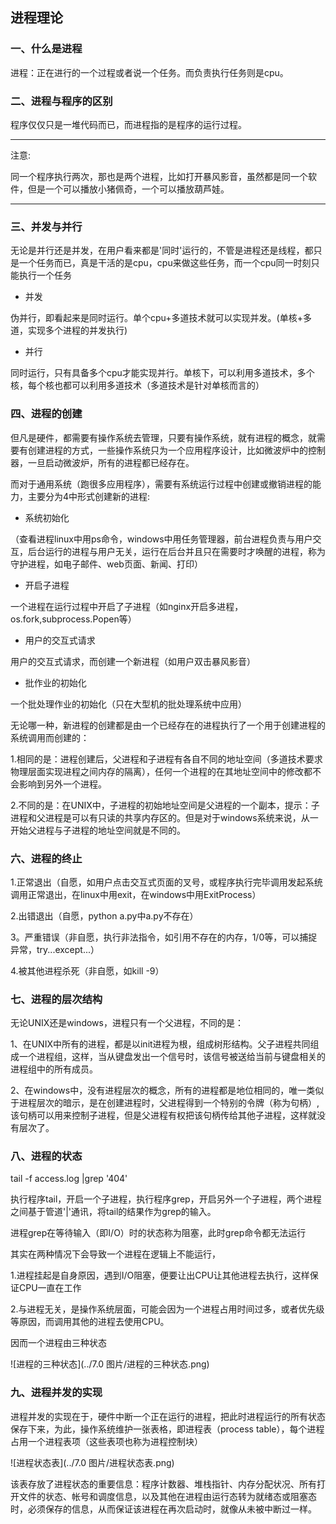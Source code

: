 ## 进程理论

### 一、什么是进程

进程：正在进行的一个过程或者说一个任务。而负责执行任务则是cpu。

### 二、进程与程序的区别

程序仅仅只是一堆代码而已，而进程指的是程序的运行过程。

---

注意:

同一个程序执行两次，那也是两个进程，比如打开暴风影音，虽然都是同一个软件，但是一个可以播放小猪佩奇，一个可以播放葫芦娃。

---


### 三、并发与并行

无论是并行还是并发，在用户看来都是'同时'运行的，不管是进程还是线程，都只是一个任务而已，真是干活的是cpu，cpu来做这些任务，而一个cpu同一时刻只能执行一个任务

* 并发

伪并行，即看起来是同时运行。单个cpu+多道技术就可以实现并发。(单核+多道，实现多个进程的并发执行)

* 并行

同时运行，只有具备多个cpu才能实现并行。单核下，可以利用多道技术，多个核，每个核也都可以利用多道技术（多道技术是针对单核而言的）


### 四、进程的创建

但凡是硬件，都需要有操作系统去管理，只要有操作系统，就有进程的概念，就需要有创建进程的方式，一些操作系统只为一个应用程序设计，比如微波炉中的控制器，一旦启动微波炉，所有的进程都已经存在。

而对于通用系统（跑很多应用程序），需要有系统运行过程中创建或撤销进程的能力，主要分为4中形式创建新的进程:


* 系统初始化

（查看进程linux中用ps命令，windows中用任务管理器，前台进程负责与用户交互，后台运行的进程与用户无关，运行在后台并且只在需要时才唤醒的进程，称为守护进程，如电子邮件、web页面、新闻、打印）

* 开启子进程

一个进程在运行过程中开启了子进程（如nginx开启多进程，os.fork,subprocess.Popen等）

* 用户的交互式请求

用户的交互式请求，而创建一个新进程（如用户双击暴风影音）

* 批作业的初始化

一个批处理作业的初始化（只在大型机的批处理系统中应用）


无论哪一种，新进程的创建都是由一个已经存在的进程执行了一个用于创建进程的系统调用而创建的：

1.相同的是：进程创建后，父进程和子进程有各自不同的地址空间（多道技术要求物理层面实现进程之间内存的隔离），任何一个进程的在其地址空间中的修改都不会影响到另外一个进程。

2.不同的是：在UNIX中，子进程的初始地址空间是父进程的一个副本，提示：子进程和父进程是可以有只读的共享内存区的。但是对于windows系统来说，从一开始父进程与子进程的地址空间就是不同的。


### 六、进程的终止

1.正常退出（自愿，如用户点击交互式页面的叉号，或程序执行完毕调用发起系统调用正常退出，在linux中用exit，在windows中用ExitProcess）

2.出错退出（自愿，python a.py中a.py不存在）

3。严重错误（非自愿，执行非法指令，如引用不存在的内存，1/0等，可以捕捉异常，try...except...）

4.被其他进程杀死（非自愿，如kill -9）


### 七、进程的层次结构

无论UNIX还是windows，进程只有一个父进程，不同的是：

1、在UNIX中所有的进程，都是以init进程为根，组成树形结构。父子进程共同组成一个进程组，这样，当从键盘发出一个信号时，该信号被送给当前与键盘相关的进程组中的所有成员。

2、在windows中，没有进程层次的概念，所有的进程都是地位相同的，唯一类似于进程层次的暗示，是在创建进程时，父进程得到一个特别的令牌（称为句柄）,该句柄可以用来控制子进程，但是父进程有权把该句柄传给其他子进程，这样就没有层次了。

### 八、进程的状态

tail -f access.log |grep '404'

执行程序tail，开启一个子进程，执行程序grep，开启另外一个子进程，两个进程之间基于管道'|'通讯，将tail的结果作为grep的输入。

进程grep在等待输入（即I/O）时的状态称为阻塞，此时grep命令都无法运行

其实在两种情况下会导致一个进程在逻辑上不能运行，

1.进程挂起是自身原因，遇到I/O阻塞，便要让出CPU让其他进程去执行，这样保证CPU一直在工作

2.与进程无关，是操作系统层面，可能会因为一个进程占用时间过多，或者优先级等原因，而调用其他的进程去使用CPU。

因而一个进程由三种状态

![进程的三种状态](../7.0 图片/进程的三种状态.png)


### 九、进程并发的实现

进程并发的实现在于，硬件中断一个正在运行的进程，把此时进程运行的所有状态保存下来，为此，操作系统维护一张表格，即进程表（process table），每个进程占用一个进程表项（这些表项也称为进程控制块）

![进程状态表](../7.0 图片/进程状态表.png)

该表存放了进程状态的重要信息：程序计数器、堆栈指针、内存分配状况、所有打开文件的状态、帐号和调度信息，以及其他在进程由运行态转为就绪态或阻塞态时，必须保存的信息，从而保证该进程在再次启动时，就像从未被中断过一样。
